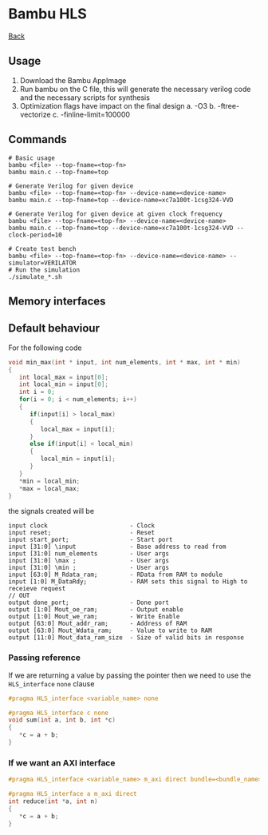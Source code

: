 # Bambu HLS

[Back](./digital-design.md)

## Usage

1. Download the Bambu AppImage
2. Run bambu on the C file, this will generate the necessary verilog code and the necessary scripts for synthesis
3. Optimization flags have impact on the final design
    a. -O3
    b. -ftree-vectorize
    c. -finline-limit=100000

## Commands

```
# Basic usage
bambu <file> --top-fname=<top-fn>
bambu main.c --top-fname=top

# Generate Verilog for given device
bambu <file> --top-fname=<top-fn> --device-name=<device-name>
bambu main.c --top-fname=top --device-name=xc7a100t-1csg324-VVD

# Generate Verilog for given device at given clock frequency
bambu <file> --top-fname=<top-fn> --device-name=<device-name>
bambu main.c --top-fname=top --device-name=xc7a100t-1csg324-VVD --clock-period=10

# Create test bench
bambu <file> --top-fname=<top-fn> --device-name=<device-name> --simulator=VERILATOR
# Run the simulation
./simulate_*.sh

```

## Memory interfaces

## Default behaviour

For the following code

```c
void min_max(int * input, int num_elements, int * max, int * min)
{
   int local_max = input[0];
   int local_min = input[0];
   int i = 0;
   for(i = 0; i < num_elements; i++)
   {
      if(input[i] > local_max)
      {
         local_max = input[i];
      }
      else if(input[i] < local_min)
      {
         local_min = input[i];
      }
   }
   *min = local_min;
   *max = local_max;
}
```

the signals created will be 

```
input clock                       - Clock
input reset;                      - Reset
input start_port;                 - Start port
input [31:0] \input               - Base address to read from
input [31:0] num_elements         - User args
input [31:0] \max ;               - User args
input [31:0] \min ;               - User args
input [63:0] M_Rdata_ram;         - RData from RAM to module
input [1:0] M_DataRdy;            - RAM sets this signal to High to receieve request
// OUT
output done_port;                 - Done port
output [1:0] Mout_oe_ram;         - Output enable
output [1:0] Mout_we_ram;         - Write Enable
output [63:0] Mout_addr_ram;      - Address of RAM
output [63:0] Mout_Wdata_ram;     - Value to write to RAM
output [11:0] Mout_data_ram_size  - Size of valid bits in response
```

### Passing reference

If we are returning a value by passing the pointer then we need to use the `HLS_interface` `none` clause

```c
#pragma HLS_interface <variable_name> none
```

```c
#pragma HLS_interface c none
void sum(int a, int b, int *c)
{
   *c = a + b;
}
```

### If we want an AXI interface

```c
#pragma HLS_interface <variable_name> m_axi direct bundle=<bundle_name>
```

```c
#pragma HLS_interface a m_axi direct
int reduce(int *a, int n)
{
   *c = a + b;
}
```
